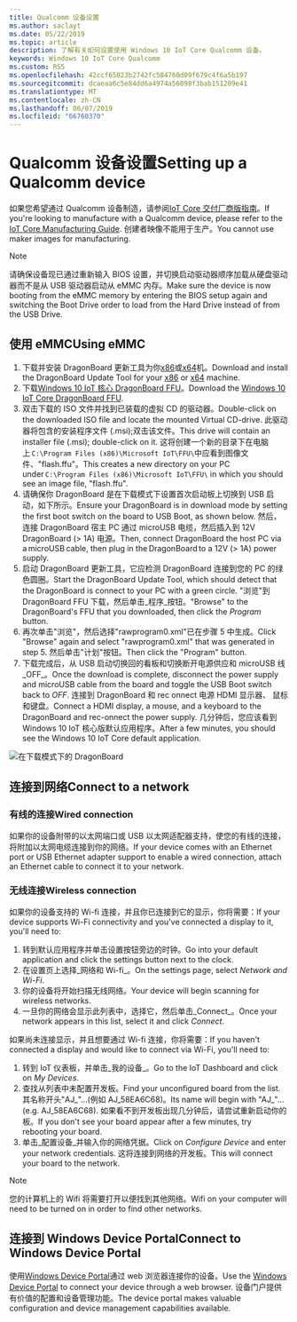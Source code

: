 ```yaml
---
title: Qualcomm 设备设置
ms.author: saclayt
ms.date: 05/22/2019
ms.topic: article
description: 了解有关如何设置使用 Windows 10 IoT Core Qualcomm 设备。
keywords: Windows 10 IoT Core Qualcomm
ms.custom: RS5
ms.openlocfilehash: 42ccf65023b2742fc584760d09f679c4f6a5b197
ms.sourcegitcommit: dcaeaa6c5e84dd6a4974a56098f3bab151209e41
ms.translationtype: MT
ms.contentlocale: zh-CN
ms.lasthandoff: 06/07/2019
ms.locfileid: "66760370"
---
```

# <a name="setting-up-a-qualcomm-device"></a><span data-ttu-id="34799-104">Qualcomm 设备设置</span><span class="sxs-lookup"><span data-stu-id="34799-104">Setting up a Qualcomm device</span></span>

<span data-ttu-id="34799-105">如果您希望通过 Qualcomm 设备制造，请参阅[IoT Core 交付厂商版指南](https://docs.microsoft.com/en-us/windows-hardware/manufacture/iot/iot-core-manufacturing-guide)。</span><span class="sxs-lookup"><span data-stu-id="34799-105">If you're looking to manufacture with a Qualcomm device, please refer to the [IoT Core Manufacturing Guide](https://docs.microsoft.com/en-us/windows-hardware/manufacture/iot/iot-core-manufacturing-guide).</span></span> <span data-ttu-id="34799-106">创建者映像不能用于生产。</span><span class="sxs-lookup"><span data-stu-id="34799-106">You cannot use maker images for manufacturing.</span></span>

> [!NOTE]
> <span data-ttu-id="34799-107">请确保设备现已通过重新输入 BIOS 设置，并切换启动驱动器顺序加载从硬盘驱动器而不是从 USB 驱动器启动从 eMMC 内存。</span><span class="sxs-lookup"><span data-stu-id="34799-107">Make sure the device is now booting from the eMMC memory by entering the BIOS setup again and switching the Boot Drive order to load from the Hard Drive instead of from the USB Drive.</span></span>

## <a name="using-emmc"></a><span data-ttu-id="34799-108">使用 eMMC</span><span class="sxs-lookup"><span data-stu-id="34799-108">Using eMMC</span></span>

1. <span data-ttu-id="34799-109">下载并安装 DragonBoard 更新工具为你[x86](https://developer.qualcomm.com/download/db410c/windows-10-iot-update-tool-dragonboard-410c-x86.zip)或[x64](https://developer.qualcomm.com/download/db410c/windows-10-iot-update-tool-dragonboard-410c-x64.zip)机。</span><span class="sxs-lookup"><span data-stu-id="34799-109">Download and install the DragonBoard Update Tool for your [x86](https://developer.qualcomm.com/download/db410c/windows-10-iot-update-tool-dragonboard-410c-x86.zip) or [x64](https://developer.qualcomm.com/download/db410c/windows-10-iot-update-tool-dragonboard-410c-x64.zip) machine.</span></span>
2. <span data-ttu-id="34799-110">下载[Windows 10 IoT 核心 DragonBoard FFU](https://docs.microsoft.com/en-us/windows/iot-core/downloads)。</span><span class="sxs-lookup"><span data-stu-id="34799-110">Download the [Windows 10 IoT Core DragonBoard FFU](https://docs.microsoft.com/en-us/windows/iot-core/downloads).</span></span>
3. <span data-ttu-id="34799-111">双击下载的 ISO 文件并找到已装载的虚拟 CD 的驱动器。</span><span class="sxs-lookup"><span data-stu-id="34799-111">Double-click on the downloaded ISO file and locate the mounted Virtual CD-drive.</span></span> <span data-ttu-id="34799-112">此驱动器将包含的安装程序文件 (.msi);双击该文件。</span><span class="sxs-lookup"><span data-stu-id="34799-112">This drive will contain an installer file (.msi); double-click on it.</span></span> <span data-ttu-id="34799-113">这将创建一个新的目录下在电脑上 `C:\Program Files (x86)\Microsoft IoT\FFU\`中应看到图像文件、"flash.ffu"。</span><span class="sxs-lookup"><span data-stu-id="34799-113">This creates a new directory on your PC under `C:\Program Files (x86)\Microsoft IoT\FFU\` in which you should see an image file, "flash.ffu".</span></span>
4. <span data-ttu-id="34799-114">请确保你 DragonBoard 是在下载模式下设置首次启动板上切换到 USB 启动，如下所示。</span><span class="sxs-lookup"><span data-stu-id="34799-114">Ensure your DragonBoard is in download mode by setting the first boot switch on the board to USB Boot, as shown below.</span></span> <span data-ttu-id="34799-115">然后，连接 DragonBoard 宿主 PC 通过 microUSB 电缆，然后插入到 12V DragonBoard (> 1A) 电源。</span><span class="sxs-lookup"><span data-stu-id="34799-115">Then, connect DragonBoard the host PC via a microUSB cable, then plug in the DragonBoard to a 12V (> 1A) power supply.</span></span>
5. <span data-ttu-id="34799-116">启动 DragonBoard 更新工具，它应检测 DragonBoard 连接到您的 PC 的绿色圆圈。</span><span class="sxs-lookup"><span data-stu-id="34799-116">Start the DragonBoard Update Tool, which should detect that the DragonBoard is connect to your PC with a green circle.</span></span> <span data-ttu-id="34799-117">"浏览"到 DragonBoard FFU 下载，然后单击_程序_按钮。</span><span class="sxs-lookup"><span data-stu-id="34799-117">"Browse" to the DragonBoard's FFU that you downloaded, then click the _Program_ button.</span></span>
6. <span data-ttu-id="34799-118">再次单击"浏览"，然后选择"rawprogram0.xml"已在步骤 5 中生成。</span><span class="sxs-lookup"><span data-stu-id="34799-118">Click "Browse" again and select "rawprogram0.xml" that was generated in step 5.</span></span> <span data-ttu-id="34799-119">然后单击"计划"按钮。</span><span class="sxs-lookup"><span data-stu-id="34799-119">Then click the "Program" button.</span></span>
7. <span data-ttu-id="34799-120">下载完成后，从 USB 启动切换回的看板和切换断开电源供应和 microUSB 线_OFF_。</span><span class="sxs-lookup"><span data-stu-id="34799-120">Once the download is complete, disconnect the power supply and microUSB cable from the board and toggle the USB Boot switch back to _OFF_.</span></span> <span data-ttu-id="34799-121">连接到 DragonBoard 和 rec onnect 电源 HDMI 显示器、 鼠标和键盘。</span><span class="sxs-lookup"><span data-stu-id="34799-121">Connect a HDMI display, a mouse, and a keyboard to the DragonBoard and rec-onnect the power supply.</span></span> <span data-ttu-id="34799-122">几分钟后，您应该看到 Windows 10 IoT 核心版默认应用程序。</span><span class="sxs-lookup"><span data-stu-id="34799-122">After a few minutes, you should see the Windows 10 IoT Core default application.</span></span> 

![在下载模式下的 DragonBoard](../media/DeviceSetup/db1.png)

## <a name="connect-to-a-network"></a><span data-ttu-id="34799-124">连接到网络</span><span class="sxs-lookup"><span data-stu-id="34799-124">Connect to a network</span></span>

### <a name="wired-connection"></a><span data-ttu-id="34799-125">有线的连接</span><span class="sxs-lookup"><span data-stu-id="34799-125">Wired connection</span></span>
<span data-ttu-id="34799-126">如果你的设备附带的以太网端口或 USB 以太网适配器支持，使您的有线的连接，将附加以太网电缆连接到你的网络。</span><span class="sxs-lookup"><span data-stu-id="34799-126">If your device comes with an Ethernet port or USB Ethernet adapter support to enable a wired connection, attach an Ethernet cable to connect it to your network.</span></span>

### <a name="wireless-connection"></a><span data-ttu-id="34799-127">无线连接</span><span class="sxs-lookup"><span data-stu-id="34799-127">Wireless connection</span></span>
<span data-ttu-id="34799-128">如果你的设备支持的 Wi-fi 连接，并且你已连接到它的显示，你将需要：</span><span class="sxs-lookup"><span data-stu-id="34799-128">If your device supports Wi-Fi connectivity and you've connected a display to it, you'll need to:</span></span>

1. <span data-ttu-id="34799-129">转到默认应用程序并单击设置按钮旁边的时钟。</span><span class="sxs-lookup"><span data-stu-id="34799-129">Go into your default application and click the settings button next to the clock.</span></span>
2. <span data-ttu-id="34799-130">在设置页上选择_网络和 Wi-fi_。</span><span class="sxs-lookup"><span data-stu-id="34799-130">On the settings page, select _Network and Wi-Fi_.</span></span>
3. <span data-ttu-id="34799-131">你的设备将开始扫描无线网络。</span><span class="sxs-lookup"><span data-stu-id="34799-131">Your device will begin scanning for wireless networks.</span></span>
4. <span data-ttu-id="34799-132">一旦你的网络会显示此列表中，选择它，然后单击_Connect_。</span><span class="sxs-lookup"><span data-stu-id="34799-132">Once your network appears in this list, select it and click _Connect_.</span></span>

<span data-ttu-id="34799-133">如果尚未连接显示，并且想要通过 Wi-fi 连接，你将需要：</span><span class="sxs-lookup"><span data-stu-id="34799-133">If you haven't connected a display and would like to connect via Wi-Fi, you'll need to:</span></span>

1. <span data-ttu-id="34799-134">转到 IoT 仪表板，并单击_我的设备_。</span><span class="sxs-lookup"><span data-stu-id="34799-134">Go to the IoT Dashboard and click on _My Devices_.</span></span>
2. <span data-ttu-id="34799-135">查找从列表中未配置开发板。</span><span class="sxs-lookup"><span data-stu-id="34799-135">Find your unconfigured board from the list.</span></span> <span data-ttu-id="34799-136">其名称开头"AJ_"...(例如 AJ_58EA6C68)。</span><span class="sxs-lookup"><span data-stu-id="34799-136">Its name will begin with "AJ_"... (e.g. AJ_58EA6C68).</span></span> <span data-ttu-id="34799-137">如果看不到开发板出现几分钟后，请尝试重新启动你的板。</span><span class="sxs-lookup"><span data-stu-id="34799-137">If you don't see your board appear after a few minutes, try rebooting your board.</span></span>
3. <span data-ttu-id="34799-138">单击_配置设备_并输入你的网络凭据。</span><span class="sxs-lookup"><span data-stu-id="34799-138">Click on _Configure Device_ and enter your network credentials.</span></span> <span data-ttu-id="34799-139">这将连接到网络的开发板。</span><span class="sxs-lookup"><span data-stu-id="34799-139">This will connect your board to the network.</span></span>

> [!NOTE]
> <span data-ttu-id="34799-140">您的计算机上的 Wifi 将需要打开以便找到其他网络。</span><span class="sxs-lookup"><span data-stu-id="34799-140">Wifi on your computer will need to be turned on in order to find other networks.</span></span>

## <a name="connect-to-windows-device-portal"></a><span data-ttu-id="34799-141">连接到 Windows Device Portal</span><span class="sxs-lookup"><span data-stu-id="34799-141">Connect to Windows Device Portal</span></span>

<span data-ttu-id="34799-142">使用[Windows Device Portal](../manage-your-device/DevicePortal.md)通过 web 浏览器连接你的设备。</span><span class="sxs-lookup"><span data-stu-id="34799-142">Use the [Windows Device Portal](../manage-your-device/DevicePortal.md) to connect your device through a web browser.</span></span> <span data-ttu-id="34799-143">设备门户提供有价值的配置和设备管理功能。</span><span class="sxs-lookup"><span data-stu-id="34799-143">The device portal makes valuable configuration and device management capabilities available.</span></span> 



